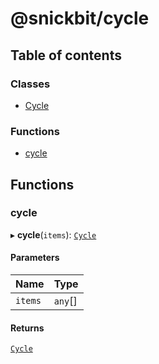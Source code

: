 # @snickbit/cycle

## Table of contents

### Classes

- [Cycle](classes/Cycle.md)

### Functions

- [cycle](README.md#cycle)

## Functions

### cycle

▸ **cycle**(`items`): [`Cycle`](classes/Cycle.md)

#### Parameters

| Name | Type |
| :------ | :------ |
| `items` | `any`[] |

#### Returns

[`Cycle`](classes/Cycle.md)
